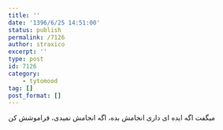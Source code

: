```yaml
---
title: ''
date: '1396/6/25 14:51:00'
status: publish
permalink: /7126
author: straxico
excerpt: ''
type: post
id: 7126
category:
    - tytomood
tag: []
post_format: []
---
```

میگفت اگه ایده ای داری انجامش بده، اگه انجامش نمیدی، فراموشش کن